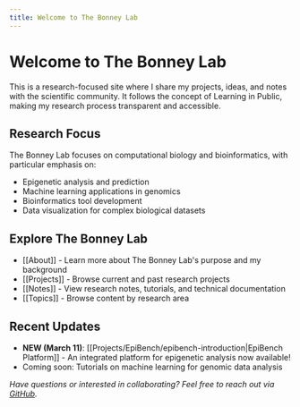 ```yaml
---
title: Welcome to The Bonney Lab
---
```


# Welcome to The Bonney Lab

This is a research-focused site where I share my projects, ideas, and notes with the scientific community. It follows the concept of Learning in Public, making my research process transparent and accessible.

## Research Focus

The Bonney Lab focuses on computational biology and bioinformatics, with particular emphasis on:

- Epigenetic analysis and prediction
- Machine learning applications in genomics
- Bioinformatics tool development
- Data visualization for complex biological datasets

## Explore The Bonney Lab

- [[About]] - Learn more about The Bonney Lab's purpose and my background
- [[Projects]] - Browse current and past research projects
- [[Notes]] - View research notes, tutorials, and technical documentation
- [[Topics]] - Browse content by research area

## Recent Updates

- **NEW (March 11)**: [[Projects/EpiBench/epibench-introduction|EpiBench Platform]] - An integrated platform for epigenetic analysis now available!
- Coming soon: Tutorials on machine learning for genomic data analysis

*Have questions or interested in collaborating? Feel free to reach out via [GitHub](https://github.com/Bonney96).* 
